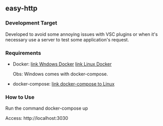 <h2>easy-http</h2>
<div>
  <h3>Development Target</h3>
  <p>Developed to avoid some annoying issues with VSC plugins or when it's necessary use a server to test some application's request.</p>
</div>
<div>
  <h3>Requirements</h3>
  <ul>
    <li>Docker: 
      <a href="https://docs.docker.com/docker-for-windows/install/">link Wndows Docker</a>   
      <a href="https://docs.docker.com/engine/install/ubuntu/">link Linux Docker</a>
     <p>Obs: Windows comes with docker-compose.</p>
    </li>
  <li>docker-compose: <a href="https://docs.docker.com/compose/install/">link docker-compose to Linux</a></li>
  </ul>
</div>
<div>
  <h3>How to Use</h3>
  <p>Run the command docker-compose up</p>
  <p>Access: http://localhost:3030</p>
</div>
